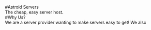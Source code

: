 #Astroid Servers
<br/>
The cheap, easy server host.
<br/>
#Why Us?\
We are a server provider wanting to make servers easy to get! We also
